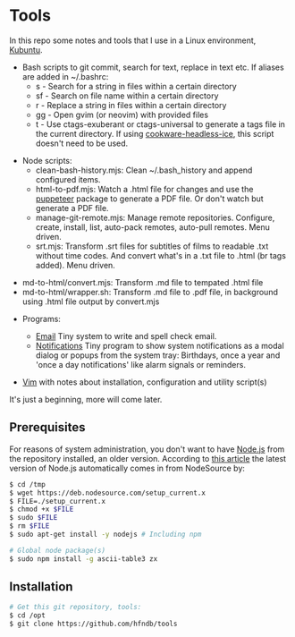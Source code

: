 # Tools

In this repo some notes and tools that I use in a Linux environment, [Kubuntu](https://kubuntu.org/).

+ Bash scripts to git commit, search for text, replace in text etc. If aliases are added in ~/.bashrc:
  - s - Search for a string in files within a certain directory
  - sf - Search on file name within a certain directory
  - r - Replace a string in files within a certain directory
  - gg - Open gvim (or neovim) with provided files
  - t - Use ctags-exuberant or ctags-universal to generate a tags file in the current directory. If using [cookware-headless-ice](https://github.com/hfndb/cookware-headless-ice), this script doesn't need to be used.

* Node scripts:
  - clean-bash-history.mjs: Clean ~/.bash_history and append configured items.
  - html-to-pdf.mjs: Watch a .html file for changes and use the [puppeteer](https://www.npmjs.com/package/puppeteer) package to generate a PDF file. Or don't watch but generate a PDF file.
  - manage-git-remote.mjs: Manage remote repositories. Configure, create, install, list, auto-pack remotes, auto-pull remotes. Menu driven.
  - srt.mjs: Transform .srt files for subtitles of films to readable .txt without time codes. And convert what's in a .txt file to .html (br tags added). Menu driven.
- md-to-html/convert.mjs: Transform .md file to tempated .html file
- md-to-html/wrapper.sh: Transform .md file to .pdf file, in background using .html file output by convert.mjs

* Programs:
	- [Email](./programs/email/readme.md) Tiny system to write and spell check email.
	- [Notifications](./programs/notifications/readme.md) Tiny program to show system notifications as a modal dialog or popups from the system tray: Birthdays, once a year and 'once a day notifications' like alarm signals or reminders.

* [Vim](./vim/readme.md) with notes about installation, configuration and utility script(s)

It's just a beginning, more will come later.


## Prerequisites

For reasons of system administration, you don't want to have [Node.js](https://en.wikipedia.org/wiki/Node.js) from the repository installed, an older version. According to [this article](https://github.com/nodesource/distributions/blob/master/README.md#debmanual) the latest version of Node.js automatically comes in from NodeSource by:


```bash
$ cd /tmp
$ wget https://deb.nodesource.com/setup_current.x
$ FILE=./setup_current.x
$ chmod +x $FILE
$ sudo $FILE
$ rm $FILE
$ sudo apt-get install -y nodejs # Including npm

# Global node package(s)
$ sudo npm install -g ascii-table3 zx

```


## Installation

```bash
# Get this git repository, tools:
$ cd /opt
$ git clone https://github.com/hfndb/tools

```

[comment]: <> (No comments here)
